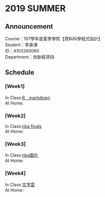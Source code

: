 # 2019 SUMMER 
## Announcement
Course：107學年度夏季學院【資料科學程式設計】<br />
Student：李承澤<br /> 
ID：A103260060<br />
Department：世新經濟四<br />
## Schedule
### [Week1]
In Class:[R＿markdown](https://github.com/a1032600060/107-3/blob/master/Week1/0708.html) <br />
At Home:<br />
### [Week2]
In Class:[nba finals](https://a1032600060.github.io/107-3/week2/nba.html)  <br />
At Home:<br />
### [Week3]
In Class:[nba圖片](https://a1032600060.github.io/107-3/week3/nba%E5%9C%96%E7%89%87.html) <br />
At Home:<br />
### [Week4]
In Class:[文字雲]([nba圖片](https://a1032600060.github.io/107-3/week3/nba%E5%9C%96%E7%89%87.html)) <br />
At Home:<br />
